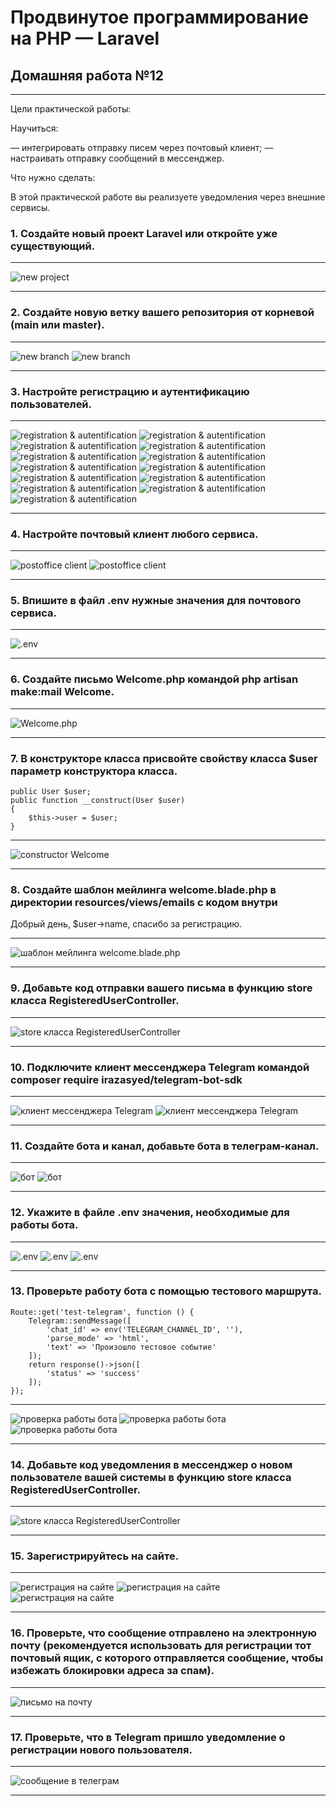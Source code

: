 # Продвинутое программирование на PHP — Laravel
## Домашняя работа №12

---

Цели практической работы:

Научиться:

— интегрировать отправку писем через почтовый клиент;
— настраивать отправку сообщений в мессенджер.

Что нужно сделать:

В этой практической работе вы реализуете уведомления через внешние сервисы.

### 1. Создайте новый проект Laravel или откройте уже существующий.

---

![new project](storage/app/private/img/1_0.png "new project")

---

### 2. Создайте новую ветку вашего репозитория от корневой (main или master).

---

![new branch](storage/app/private/img/2_0.png "new branch")
![new branch](storage/app/private/img/2_1.png "new branch")

---

### 3. Настройте регистрацию и аутентификацию пользователей.

---

![registration & autentification](storage/app/private/img/3_0.png "registration & autentification")
![registration & autentification](storage/app/private/img/3_1.png "registration & autentification")
![registration & autentification](storage/app/private/img/3_2.png "registration & autentification")
![registration & autentification](storage/app/private/img/3_3.png "registration & autentification")
![registration & autentification](storage/app/private/img/3_4.png "registration & autentification")
![registration & autentification](storage/app/private/img/3_5.png "registration & autentification")
![registration & autentification](storage/app/private/img/3_6.png "registration & autentification")
![registration & autentification](storage/app/private/img/3_7.png "registration & autentification")
![registration & autentification](storage/app/private/img/3_8.png "registration & autentification")
![registration & autentification](storage/app/private/img/3_9.png "registration & autentification")
![registration & autentification](storage/app/private/img/3_10.png "registration & autentification")
![registration & autentification](storage/app/private/img/3_11.png "registration & autentification")
![registration & autentification](storage/app/private/img/3_12.png "registration & autentification")

---

### 4. Настройте почтовый клиент любого сервиса.

---

![postoffice client](storage/app/private/img/4_0.png "postoffice client")
![postoffice client](storage/app/private/img/4_1.png "postoffice client")

---

### 5. Впишите в файл .env нужные значения для почтового сервиса.

---

![.env](storage/app/private/img/5_0.png ".env")

---

### 6. Создайте письмо Welcome.php командой php artisan make:mail Welcome.

---

![Welcome.php](storage/app/private/img/6_0.png "Welcome.php")

---

### 7. В конструкторе класса присвойте свойству класса $user параметр конструктора класса.

```
public User $user;
public function __construct(User $user)
{
    $this->user = $user;
}
```

---

![constructor Welcome](storage/app/private/img/7_0.png "constructor Welcome")

---

### 8. Создайте шаблон мейлинга welcome.blade.php в директории resources/views/emails с кодом внутри

Добрый день, $user->name, спасибо за регистрацию.

---

![шаблон мейлинга welcome.blade.php](storage/app/private/img/8_0.png "шаблон мейлинга welcome.blade.php")

---

### 9. Добавьте код отправки вашего письма в функцию store класса RegisteredUserController.

---

![store класса RegisteredUserController](storage/app/private/img/9_0.png "store класса RegisteredUserController")

---

### 10. Подключите клиент мессенджера Telegram командой composer require irazasyed/telegram-bot-sdk

---

![клиент мессенджера Telegram](storage/app/private/img/10_0.png "клиент мессенджера Telegram")
![клиент мессенджера Telegram](storage/app/private/img/10_1.png "клиент мессенджера Telegram")

---

### 11. Создайте бота и канал, добавьте бота в телеграм-канал.

---

![бот](storage/app/private/img/11_0.png "бот")
![бот](storage/app/private/img/11_1.png "бот")

---

### 12. Укажите в файле .env значения, необходимые для работы бота.

---

![.env](storage/app/private/img/12_0.png ".env")
![.env](storage/app/private/img/12_1.png ".env")
![.env](storage/app/private/img/12_2.png ".env")

---

### 13. Проверьте работу бота с помощью тестового маршрута.

```
Route::get('test-telegram', function () {
    Telegram::sendMessage([
        'chat_id' => env('TELEGRAM_CHANNEL_ID', ''),
        'parse_mode' => 'html',
        'text' => 'Произошло тестовое событие'
    ]);
    return response()->json([
        'status' => 'success'
    ]);
});

```

---

![проверка работы бота](storage/app/private/img/13_0.png "проверка работы бота")
![проверка работы бота](storage/app/private/img/13_1.png "проверка работы бота")
![проверка работы бота](storage/app/private/img/13_2.png "проверка работы бота")

---

### 14. Добавьте код уведомления в мессенджер о новом пользователе вашей системы в функцию store класса RegisteredUserController.

---

![store класса RegisteredUserController](storage/app/private/img/14_0.png "store класса RegisteredUserController")

---

### 15. Зарегистрируйтесь на сайте.

---

![регистрация на сайте](storage/app/private/img/15_0.png "регистрация на сайте")
![регистрация на сайте](storage/app/private/img/15_1.png "регистрация на сайте")
![регистрация на сайте](storage/app/private/img/15_2.png "регистрация на сайте")

---

### 16. Проверьте, что сообщение отправлено на электронную почту (рекомендуется использовать для регистрации тот почтовый ящик, с которого отправляется сообщение, чтобы избежать блокировки адреса за спам).

---

![письмо на почту](storage/app/private/img/16_0.png "письмо на почту")

---

### 17. Проверьте, что в Telegram пришло уведомление о регистрации нового пользователя.

---

![сообщение в телеграм](storage/app/private/img/17_0.png "сообщение в телеграм")

---
